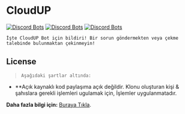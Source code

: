 # CloudUP
[![Discord Bots](https://discordbots.org/api/widget/status/686185592899633200.svg)](https://discordbots.org/bot/686185592899633200)  [![Discord Bots](https://discordbots.org/api/widget/servers/686185592899633200.svg)](https://discordbots.org/bot/686185592899633200)  [![Discord Bots](https://discordbots.org/api/widget/lib/686185592899633200.svg)](https://discordbots.org/bot/686185592899633200)

`İşte CloudUP Bot için bildiri! Bir sorun göndermekten veya çekme talebinde bulunmaktan çekinmeyin!`

## License

> `Aşağıdaki şartlar altında:`

- **Açık kaynaklı kod paylaşıma açık değildir. Klonu oluşturan kişi & şahıslara gerekli işlemleri ugulamak için, İşlemler uygulanmatadır.


**Daha fazla bilgi için:** [Buraya Tıkla](https://discord.gg/ja5PTUj).
